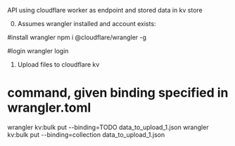 API using cloudflare worker as endpoint and stored data in kv store  


0. Assumes wrangler installed and account exists:  

#install wrangler
npm i @cloudflare/wrangler -g 
  
#login
wrangler login

1. Upload files to cloudflare kv

# command, given binding specified in wrangler.toml
wrangler kv:bulk put --binding=TODO data_to_upload_1.json
wrangler kv:bulk put --binding=collection data_to_upload_1.json